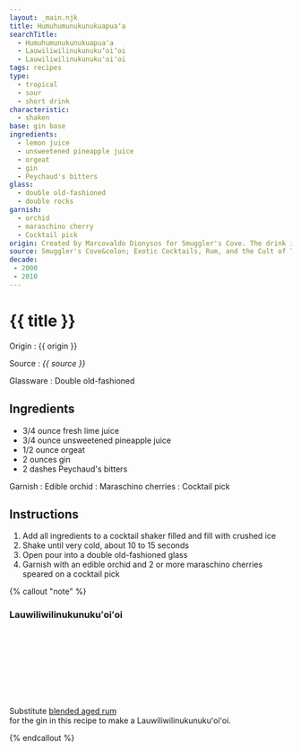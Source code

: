 ```yaml
---
layout: _main.njk
title: Humu­humu­nuku­nuku­apuaʻa
searchTitle:
  - Humu­humu­nuku­nuku­apua'a
  - Lauwiliwilinukunukuʻoiʻoi
  - Lauwiliwilinukunuku'oi'oi
tags: recipes
type:
  - tropical
  - sour
  - short drink
characteristic:
  - shaken
base: gin base
ingredients:
  - lemon juice
  - unsweetened pineapple juice
  - orgeat
  - gin
  - Peychaud's bitters
glass:
  - double old-fashioned
  - double rocks
garnish:
  - orchid
  - maraschino cherry
  - Cocktail pick
origin: Created by Marcovaldo Dionysos for Smuggler's Cove. The drink is named for the <a href="https://en.wikipedia.org/wiki/Reef_triggerfish" target="_blank" rel="external noopener">Hawaiian state fish</a>.
source: Smuggler's Cove&colon; Exotic Cocktails, Rum, and the Cult of Tiki
decade:
 - 2000
 - 2010
---
```

<!-- markdownlint-disable MD025 -->
# {{ title }}
<!-- markdownlint-disable MD025 -->

Origin
  : {{ origin }}

Source
  : <cite>{{ source }}</cite>

Glassware
  : Double old-fashioned

## Ingredients

* 3/4 ounce fresh lime juice
* 3/4 ounce unsweetened pineapple juice
* 1/2 ounce orgeat
* 2 ounces gin
* 2 dashes Peychaud's bitters

Garnish
  : Edible orchid
  : Maraschino cherries
  : Cocktail pick

## Instructions

1. Add all ingredients to a cocktail shaker filled and fill with crushed ice
2. Shake until very cold, about 10 to 15 seconds
3. Open pour into a double old-fashioned glass
4. Garnish with an edible orchid and 2 or more maraschino cherries speared on a cocktail pick

<!-- markdownlint-disable MD012 -->
{% callout "note" %}
<!-- markdownlint-enable MD012 -->

### Lauwiliwilinukunukuʻoiʻoi

  Substitute [blended aged rum](/rums/05-rum-blended-aged/)<icon-l space="1em" class="bigger" label="(3)"><span class="with-icon"><svg class="icon"><use href="/assets/images/icons/circle-3.svg#circle-3"></use></svg></span></icon-l> <span class="after-icon"></span>for the gin in this recipe to make a Lauwiliwilinukunukuʻoiʻoi.

{% endcallout %}
